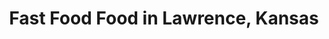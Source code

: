---
active: true
description: Fast Food restaurants offering curbside, takeout, and delivery food in
  Lawrence, Kansas
name: Fast Food
sitemap: true
slug: fast-food
title: Fast Food Food in Lawrence, Kansas
---